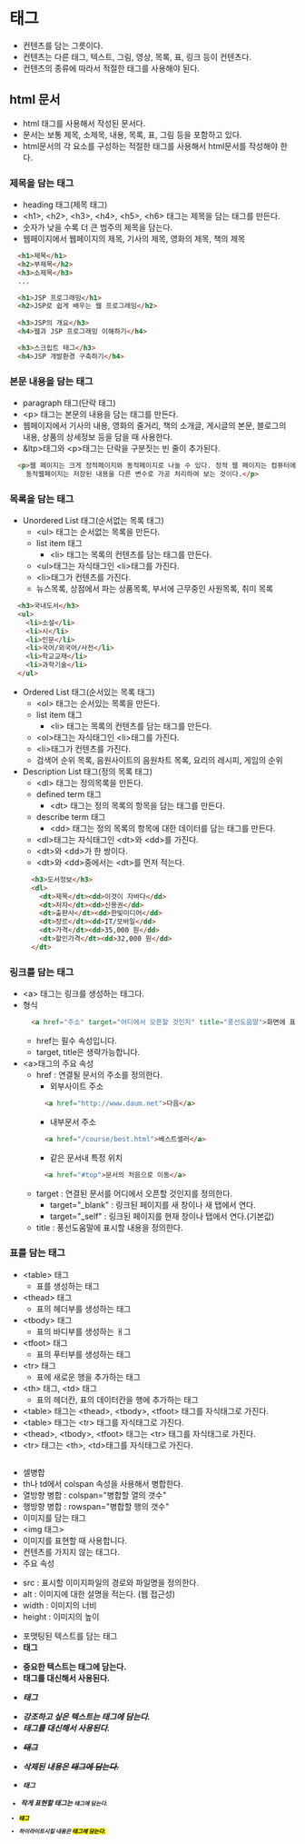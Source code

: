 # 태그
- 컨텐츠를 담는 그릇이다.
- 컨텐츠는 다른 태그, 텍스트, 그림, 영상, 목록, 표, 링크 등이 컨텐츠다.
- 컨텐츠의 종류에 따라서 적절한 태그를 사용해야 된다.

## html 문서
- html 태그를 사용해서 작성된 문서다.
- 문서는 보통 제목, 소제목, 내용, 목록, 표, 그림 등을 포함하고 있다.
- html문서의 각 요소를 구성하는 적절한 태그를 사용해서 html문서를 작성해야 한다.

### 제목을 담는 태그
- heading 태그(제목 태그)
- &lt;h1&gt;, &lt;h2&gt;, &lt;h3&gt;, &lt;h4&gt;, &lt;h5&gt;, &lt;h6&gt; 태그는 제목을 담는 태그를 만든다.
- 숫자가 낮을 수록 더 큰 범주의 제목을 담는다.
- 웹페이지에서 웹페이지의 제목, 기사의 제목, 영화의 제목, 책의 제목
```html
  <h1>제목</h1>
  <h2>부제목</h2>
  <h3>소제목</h3>
  ...
```
```html
  <h1>JSP 프로그래밍</h1>
  <h2>JSP로 쉽게 배우는 웹 프로그래밍</h2>
  
  <h3>JSP의 개요</h3>
  <h4>웹과 JSP 프로그래밍 이해하기</h4>

  <h3>스크립트 태그</h3>
  <h4>JSP 개발환경 구축하기</h4>
```

### 본문 내용을 담는 태그
- paragraph 태그(단락 태그)
- &lt;p&gt; 태그는 본문의 내용을 담는 태그를 만든다.
- 웹페이지에서 기사의 내용, 영화의 줄거리, 책의 소개글, 게시글의 본문, 블로그의 내용, 상품의 상세정보 등을 담을 때 사용한다.
- &ltp&gt;태그와 &lt;p&gt;태그는 단락을 구분짓는 빈 줄이 추가된다.
```html
  <p>웹 페이지는 크게 정적페이지와 동적페이지로 나눌 수 있다. 정적 웹 페이지는 컴퓨터에 저장된 텍스트 파일을 그대로 보는 것이고, 
    동적웹페이지는 저장된 내용을 다른 변수로 가공 처리하여 보는 것이다.</p>
```

### 목록을 담는 태그
- Unordered List 태그(순서없는 목록 태그)
  + &lt;ul&gt; 태그는 순서없는 목록을 만든다.
  + list item 태그
    * &lt;li&gt; 태그는 목록의 컨텐츠를 담는 태그를 만든다.
  + &lt;ul&gt;태그는 자식태그인 &lt;li&gt;태그를 가진다.
  + &lt;li&gt;태그가 컨텐츠를 가진다.
  + 뉴스목록, 상점에서 파는 상품목록, 부서에 근무중인 사원목록, 취미 목록
```html
  <h3>국내도서</h3>
  <ul>
    <li>소설</li> 
    <li>시</li> 
    <li>인문</li> 
    <li>국어/외국어/사전</li> 
    <li>학교교재</li> 
    <li>과학기술</li> 
  </ul>
```
- Ordered List 태그(순서있는 목록 태그)
  + &lt;ol&gt; 태그는 순서있는 목록을 만든다.
  + list item 태그
    * &lt;li&gt; 태그는 목록의 컨텐츠를 담는 태그를 만든다.
  + &lt;ol&gt;태그는 자식태그인 &lt;li&gt;태그를 가진다.
  + &lt;li&gt;태그가 컨텐츠를 가진다.
  + 검색어 순위 목록, 음원사이트의 음원차트 목록, 요리의 레시피, 게임의 순위
- Description List 태그(정의 목록 태그)
  + &lt;dl&gt; 태그는 정의목록을 만든다.
  + defined term 태그
    * &lt;dt&gt; 태그는 정의 목록의 항목을 담는 태그를 만든다.
  + describe term 태그
    * &lt;dd&gt; 태그는 정의 목록의 항목에 대한 데이터를 담는 태그를 만든다.
  + &lt;dl&gt;태그는 자식태그인 &lt;dt&gt;와 &lt;dd&gt;를 가진다.
  + &lt;dt&gt;와 &lt;dd&gt;가 한 쌍이다.
  + &lt;dt&gt;와 &lt;dd&gt;중에서는 &lt;dt&gt;를 먼저 적는다.
  ```html
    <h3>도서정보</h3>
    <dl>
      <dt>제목</dt><dd>이것이 자바다</dd>
      <dt>저자</dt><dd>신용권</dd>
      <dt>출판사</dt><dd>한빛미디어</dd>
      <dt>쟝르</dt><dd>IT/모바일</dd>
      <dt>가격</dt><dd>35,000 원</dd>
      <dt>할인가격</dt><dd>32,000 원</dd>
    </dt>
  ```
  
### 링크를 담는 태그
- &lt;a&gt; 태그는 링크를 생성하는 태그다.
- 형식
  ```html
    <a href="주소" target="어디에서 오픈할 것인지" title="풍선도움말">화면에 표시될 텍스트</a>
  ```
  + href는 필수 속성입니다.
  + target, title은 생략가능합니다.
- &lt;a&gt;태그의 주요 속성
  + href : 연결될 문서의 주소를 정의한다.
    * 외부사이트 주소		
    ```html
      <a href="http://www.daum.net">다음</a>
    ```
    * 내부문서 주소
    ```html
      <a href="/course/best.html">베스트셀러</a>
    ```
    * 같은 문서내 특정 위치
    ```html
      <a href="#top">문서의 처음으로 이동</a>
    ```
  + target : 연결된 문서를 어디에서 오픈할 것인지를 정의한다.
    * target="_blank" : 링크된 페이지를 새 창이나 새 탭에서 연다.
    * target="_self" : 링크된 페이지를 현재 창이나  탭에서 연다.(기본값)
  + title	: 풍선도움말에 표시할 내용을 정의한다.

### 표를 담는 태그
- &lt;table&gt; 태그
  + 표를 생성하는 태그
- &lt;thead&gt; 태그
  + 표의 헤더부를 생성하는 태그
- &lt;tbody&gt; 태그
  + 표의 바디부를 생성하는 ㅐ그
- &lt;tfoot&gt; 태그
  + 표의 푸터부를 생성하는 태그
- &lt;tr&gt; 태그
  + 표에 새로운 행을 추가하는 태그
- &lt;th&gt; 태그, &lt;td&gt; 태그
  + 표의 헤더칸, 표의 데이터칸을 행에 추가하는 태그
- &lt;table&gt; 태그는 &lt;thead&gt;, &lt;tbody&gt;, &lt;tfoot&gt; 태그를 자식태그로 가진다.
- &lt;table&gt; 태그는 &lt;tr&gt; 태그를 자식태그로 가진다.
- &lt;thead&gt;, &lt;tbody&gt;, &lt;tfoot&gt; 태그는 &lt;tr&gt; 태그를 자식태그로 가진다.
- &lt;tr&gt; 태그는 &lt;th&gt;, &lt;td&gt;태그를 자식태그로 가진다.
```html
```

- 셀병합
- th나 td에서 colspan 속성을 사용해서 병합한다.
- 열방향 병합 : colspan="병합할 열의 갯수"
- 행방향 병합 : rowspan="병합할 행의 갯수"
- 이미지를 담는 태그
- <img 태그>
- 이미지를 표현할 때 사용합니다.
- 컨텐츠를 가지지 않는 태그다. <img src="" alt="" /> 
- 주요 속성
* src : 표시할 이미지파일의 경로와 파일명을 정의한다.
* alt : 이미지에 대한 설명을 적는다. (웹 접근성)
* width : 이미지의 너비
* height : 이미지의 높이
- 포맷팅된 텍스트를 담는 태그
- <strong> 태그
* 중요한 텍스트는 <strong>태그에 담는다.
* <b> 태그를 대신해서 사용된다.
- <em> 태그
* 강조하고 싶은 텍스트는 <em>태그에 담는다.
* <i> 태그를 대신해서 사용된다.
- <del> 태그
* 삭제된 내용은 <del>태그에 담는다.
- <small> 태그
* 작게 표현할 태그는 <small>태그에 담는다.
- <mark> 태그
* 하이라이트시킬 내용은 <mark>태그에 담는다.










